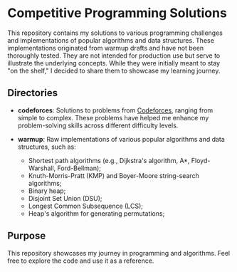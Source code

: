# Competitive Programming Solutions

This repository contains my solutions to various programming
challenges and implementations of popular algorithms and data
structures. These implementations originated from warmup drafts and
have not been thoroughly tested. They are not intended for production
use but serve to illustrate the underlying concepts. While they were
initially meant to stay "on the shelf," I decided to share them to
showcase my learning journey.

## Directories

- **codeforces**: Solutions to problems from
  [Codeforces](https://codeforces.com), ranging from simple to
  complex. These problems have helped me enhance my problem-solving
  skills across different difficulty levels.

- **warmup**: Raw implementations of various popular algorithms and data structures, such as:
  - Shortest path algorithms (e.g., Dijkstra's algorithm, A*, Floyd-Warshall, Ford-Bellman);
  - Knuth-Morris-Pratt (KMP) and Boyer-Moore string-search algorithms;
  - Binary heap;
  - Disjoint Set Union (DSU);
  - Longest Common Subsequence (LCS);
  - Heap's algorithm for generating permutations;

## Purpose

This repository showcases my journey in programming and
algorithms. Feel free to explore the code and use it as a reference.
